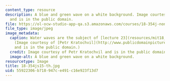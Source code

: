 ```yaml
---
content_type: resource
description: A blue and green wave on a white background. Image courtesy of Petr Kratochvil
  and is in the public domain.
file: https://ol-ocw-studio-app-qa.s3.amazonaws.com/courses/18-354j-nonlinear-dynamics-ii-continuum-systems-spring-2015/55922306b718947ce491c16e923f13d7_18-354js15-th.jpg
file_type: image/jpeg
image_metadata:
  caption: Water waves are the subject of [lecture 23](resources/mit18_354js15_ch23).
    (Image courtesy of [Petr Kratochvil](http://www.publicdomainpictures.net/view-image.php?image=1218)
    and is in the public domain.)
  credit: Image courtesy of Petr Kratochvil and is in the public domain.
  image-alt: A blue and green wave on a white background.
resourcetype: Image
title: 18-354js15-th.jpg
uid: 55922306-b718-947c-e491-c16e923f13d7
---
```


